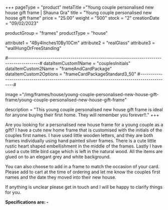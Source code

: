 +++
pageType = "product"
metaTitle ="Young couple personalised new house gift frame | Shauna Gra"
title = "Young couple personalised new house gift frame"
price = "25.00"
weight = "500"
stock = "2"
creationDate = "09/02/2023"

productGroup = "frames"
productType = "house"

attribute1 = "4By4Inches10By10Cm" 
attribute2 = "realGlass"
attribute3 = "wallHungOrFreeStanding"

#---------------------------------------------------------------------------------------------#
dataItemCustom1Name = "couplesInitials"
dataItemCustom2Name = "frameAndCardPackage"
dataItemCustom2Options = "frameCardPackageStandard3_50"
#---------------------------------------------------------------------------------------------#

image ="/img/frames/house/young-couple-personalised-new-house-gift-frame/young-couple-personalised-new-house-gift-frame"

description = "This young couple personalised new house gift frame is ideal for anyone buying their first home. They will remember you forever!!."
+++

Are you looking for a personalised new house frame for a young couple as a gift? I have a cute new home frame that is customised with the initials of the couples first names. I have used little wooden letters, and they are both frames individually using hand painted silver frames. There is a cute little rustic heart shaped embellishment in the middle of the frames. Lastly I have used a cute little bird cage which is left in the natural wood. All the items are glued on to an elegant grey and white background.

You can also choose to add in a frame to match the occasion of your card. Please add to cart at the time of ordering and let me know the couples first names and the date they moved into their new house.

If anything is unclear please get in touch and I will be happy to clarify things for you.

**Specifications are: -**
